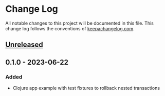 # Change Log
All notable changes to this project will be documented in this file. This change log follows the conventions of [keepachangelog.com](http://keepachangelog.com/).

## [Unreleased]

## 0.1.0 - 2023-06-22
### Added
- Clojure app example with test fixtures to rollback nested transactions

[Unreleased]: https://github.com/pilosus/next-jdbc-test/compare/0.1.0...HEAD
[0.1.0]: https://github.com/pilosus/next-jdbc-test/compare/0.0.0...0.1.0
